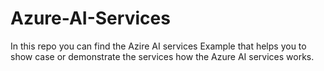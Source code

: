 # Azure-AI-Services
In this repo you can find the Azire AI services Example that helps you to show case or demonstrate the services how the Azure AI services works. 
